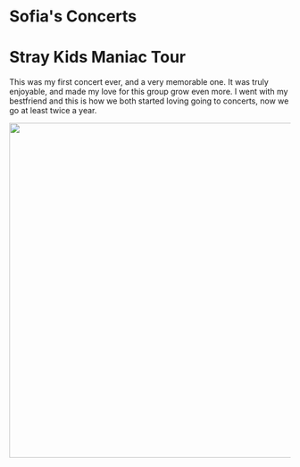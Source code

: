 # Sofia's Concerts
<head> 
 <title> Concerts I've been to! </title> 
  <style>
  body {background:C8A2C8;}
  </style>
</head>

<h1> Stray Kids Maniac Tour </h1>
<p> This was my first concert ever, and a very memorable one. It was truly enjoyable, and made my love for this group grow even more. I went with my bestfriend and this is how we both started loving going to concerts, now we go at least twice a year. </p> 
<img src="![IMG_3749](https://github.com/sof1asibrian/concerts/assets/145709883/0ecb68bc-0b61-47d4-9f69-4664b75fbd86)" width= "700" height= "600"
